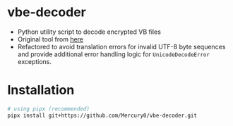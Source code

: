 # vbe-decoder
- Python utility script to decode encrypted VB files
- Original tool from [here](https://github.com/JohnHammond/vbe-decoder)
- Refactored to avoid translation errors for invalid UTF-8 byte sequences and provide additional error handling logic for `UnicodeDecodeError` exceptions.

# Installation

```bash
# using pipx (recommended)
pipx install git+https://github.com/Mercury0/vbe-decoder.git
```
